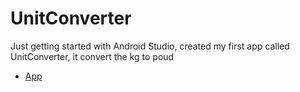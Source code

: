 # UnitConverter

Just getting started with Android Studio, created my first app called UnitConverter, it convert the kg to poud

- [App](https://github.com/Sam0702/UnitConverter/blob/main/app.md)
